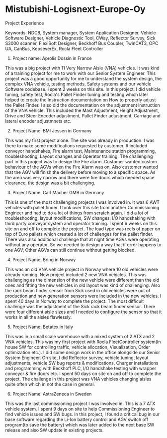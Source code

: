 # Mistubishi-Logisnext-Europe-Oy 

Project Experience

Keywords: NDC8, System manager, System Application Designer, Vehicle Software Designer, Vehicle Diagnostic Tool, CWay, Reflector Survey, Sick S3000 scanner, 
          FlexiSoft Designer, Beckhoff Bus Coupler, TwinCAT3, OPC UA, CanBus, KepseverEx, Rocla Fleet Controller
          
1. Project name: Aprolis Dossin in France

This was a big project with 11 Very Narrow Aisle (VNA) vehicles. It was kind of a training project for me to work with our Senior System Engineer. This project
was a good opportunity for me to understand the system design, the complex VNA vehicle, testing methods, Safety systems and our vehicle Software codebase. i spent
2 weeks on this site. In this project, I did vehicle tuning, safety test, Rocla's Pallet Finder tuning and testing which later helped to create the Instruction documentation on How to properly adjust the Pallet Finder. I also did the documentation on the adjustment instruction of the VNA vehicle. This included the Mast Adjustment, Height Adjustment, Drive and Steer Encoder adjustment, Pallet Finder adjustment, Carriage and lateral encoder adjustmnets etc.

2. Project Name: BMI Jessen in Germany

This was my first project alone. The site was already in production. I was there to make some modifications requested by customer. It included conveyor handshakes, Fire alarm test, Maintenance station programming, troubleshooting, Layout changes and Operator training. The challenging part in this project was to design the Fire alarm. Customer wanted custom behaviour of the AGVs when the Fire Alarm was on. Also customer wanted that the AGV will finish the delivery before moving to a specific space. As the area was very narrow and there were fire doors which needed space clearance, the design was a bit challenging.

3. Project Name: Carl Macher GMB in Germany

This is one of the most challenging projects I was involved in. It was 6 AWT vehicles with pallet finder. I took over this site from another Commissioning Engineer and had to do a lot of things from scratch again. I did a lot of troubleshooting, layout modifications, SW changes, I/O handshaking with third party conveyor system and operator training. I spent 6 weeks on this site on and off to complete the project. The load type was reels of paper on top of Euro pallets which created a lot of challenges for the pallet finder. There was also additional challenge that at night time AGVs were operating without any operator. So we needed to design a way that if error happens to one AGV, Other AGVs can still continue without getting blocked. 

4. Project Name: Bring in Norway

This was an old VNA vehicle project in Norway where 10 old vehicles were already running. New project included 2 new VNA vehicles. This was challenging as the dimension of the new vehicle were different than the old ones and fitting the new vehicles in old layout was kind of challenging. Also the rack beam finder sensor from Sick used in old vehicles were out of production and new generation sensors were included in the new vehicles. I spent 40 days in Norway to complete the project. The most difficult challenge was the adjustment of the Sick rack beam finder sensor. There were four different aisle sizes and I needed to configure the sensor so that it works in all the aisles flawlessly. 

5. Project Name: Betatex in Italy

This was in a small scale warehouse with a mixed system of 2 ATX and 2 VNA vehicles. This was my first project with Rocla FleetController system(In house SW for controlling traffic, vehicle allocation, Visualization, Order optimization etc.). I did some design work in the office alongside our Senior System Engineer. On site, I did Reflector survey, vehicle tuning, layout adjustments, vehicle SW bug reports & modifications, Charger installations and programming with Beckhoff PLC, I/O handshake testing with wrapper conveyor & fire doors etc. I spent 50 days on site on and off to complete the project. The challenge in this project was VNA vehicles changing aisles quite often which in not the case in general. 

6. Project Name: AstraZeneca in Sweden

This was the last commissioning project I was involved in. This is a 7 ATX vehicle system. I spent 9 days on site to help Commissioning Engineer to find vehicle issues 
and SW bugs. In this project, I found a critical bug in our base software regarding the Li-Ion battery control and AGV switch off program(to save the battery) which was later added to the next base SW release and also SW update in existing projects.
